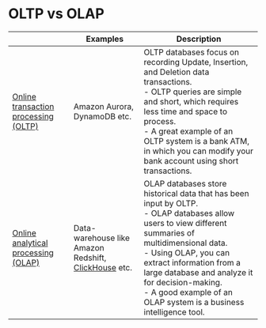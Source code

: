 # OLTP vs OLAP

|                                                                                                     | Examples                                                                                                              | Description                                                                                                                                                                                                                                                                                                                                 |
|-----------------------------------------------------------------------------------------------------|-----------------------------------------------------------------------------------------------------------------------|---------------------------------------------------------------------------------------------------------------------------------------------------------------------------------------------------------------------------------------------------------------------------------------------------------------------------------------------|
| [Online transaction processing (OLTP)](https://en.wikipedia.org/wiki/Online_transaction_processing) | Amazon Aurora, DynamoDB etc.                                                                                          | OLTP databases focus on recording Update, Insertion, and Deletion data transactions.<br/>- OLTP queries are simple and short, which requires less time and space to process.<br/>- A great example of an OLTP system is a bank ATM, in which you can modify your bank account using short transactions.                                     |
| [Online analytical processing (OLAP)](https://en.wikipedia.org/wiki/Online_analytical_processing)   | Data-warehouse like Amazon Redshift, [ClickHouse](../6_BigData/DataStorage/DataWarehouses/ClickHouse.md) etc. | OLAP databases store historical data that has been input by OLTP. <br/>- OLAP databases allow users to view different summaries of multidimensional data. <br/>- Using OLAP, you can extract information from a large database and analyze it for decision-making. <br/>- A good example of an OLAP system is a business intelligence tool. |